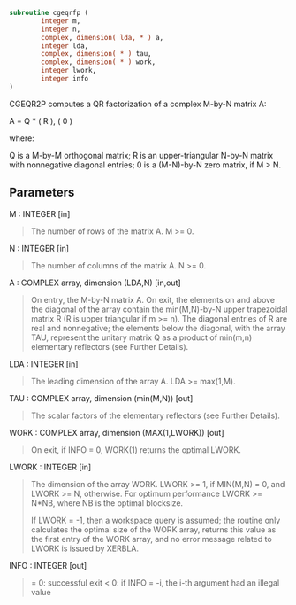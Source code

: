 ```fortran
subroutine cgeqrfp (
        integer m,
        integer n,
        complex, dimension( lda, * ) a,
        integer lda,
        complex, dimension( * ) tau,
        complex, dimension( * ) work,
        integer lwork,
        integer info
)
```

CGEQR2P computes a QR factorization of a complex M-by-N matrix A:

A = Q \* ( R ),
( 0 )

where:

Q is a M-by-M orthogonal matrix;
R is an upper-triangular N-by-N matrix with nonnegative diagonal
entries;
0 is a (M-N)-by-N zero matrix, if M > N.

## Parameters
M : INTEGER [in]
> The number of rows of the matrix A.  M >= 0.

N : INTEGER [in]
> The number of columns of the matrix A.  N >= 0.

A : COMPLEX array, dimension (LDA,N) [in,out]
> On entry, the M-by-N matrix A.
> On exit, the elements on and above the diagonal of the array
> contain the min(M,N)-by-N upper trapezoidal matrix R (R is
> upper triangular if m >= n). The diagonal entries of R
> are real and nonnegative; the elements below the diagonal,
> with the array TAU, represent the unitary matrix Q as a
> product of min(m,n) elementary reflectors (see Further
> Details).

LDA : INTEGER [in]
> The leading dimension of the array A.  LDA >= max(1,M).

TAU : COMPLEX array, dimension (min(M,N)) [out]
> The scalar factors of the elementary reflectors (see Further
> Details).

WORK : COMPLEX array, dimension (MAX(1,LWORK)) [out]
> On exit, if INFO = 0, WORK(1) returns the optimal LWORK.

LWORK : INTEGER [in]
> The dimension of the array WORK.
> LWORK >= 1, if MIN(M,N) = 0, and LWORK >= N, otherwise.
> For optimum performance LWORK >= N\*NB, where NB is
> the optimal blocksize.
> 
> If LWORK = -1, then a workspace query is assumed; the routine
> only calculates the optimal size of the WORK array, returns
> this value as the first entry of the WORK array, and no error
> message related to LWORK is issued by XERBLA.

INFO : INTEGER [out]
> = 0:  successful exit
> < 0:  if INFO = -i, the i-th argument had an illegal value
